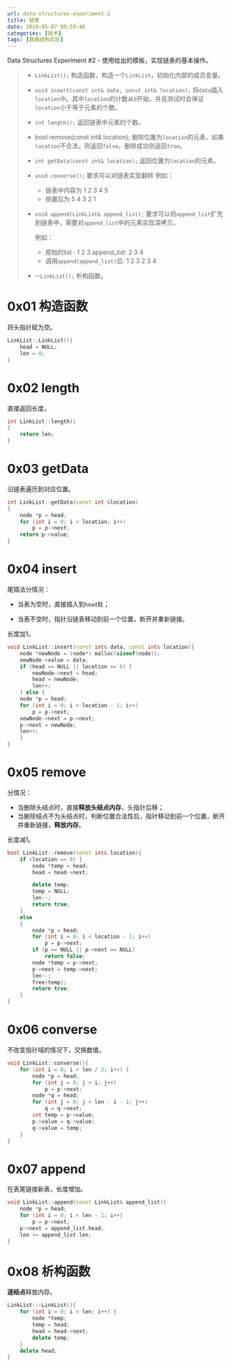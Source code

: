 ```yaml
---
url: data-structures-experiment-2
title: 链表
date: 2020-05-07 09:59:46
categories: [技术]
tags: [数据结构实验]
---
```


Data Structures Experiment #2 - 使用给出的模板，实现链表的基本操作。

<!--more-->

> - `LinkList();`
>   构造函数，构造一个`LinkList`，初始化内部的成员变量。
>
> - `void insert(const int& data, const int& location);`
>   将`data`插入`location`中。其中`location`的计数从`0`开始，并且测试时会保证`location`小于等于元素的个数。
>
> - `int length();`
>   返回链表中元素的个数。
>
> - bool remove(const int& location);
>   删除位置为`location`的元素，如果`location`不合法，则返回`false`。删除成功则返回`true`。
>
> - `int getData(const int& location);`
>   返回位置为`location`的元素。
>
> - `void converse();`
>   要求可以对链表实现翻转
>   例如：
>
>   - 链表中内容为 1 2 3 4 5
>   - 倒置后为        5 4 3 2 1
>
> - `void append(LinkList& append_list);`
>   要求可以将`append_list`扩充到链表中，需要对`append_list`中的元素实现深拷贝。
>
>   例如：
>
>   - 原始的list : 1 2 3     append_list:  2 3 4
>   - 调用`append(append_list)`后: 1 2 3 2 3 4
>
> - `～LinkList();`
>   析构函数。

# 0x01 构造函数

将头指针赋为空。

```cpp
LinkList::LinkList(){
    head = NULL;
    len = 0;
}
```

# 0x02 length

直接返回长度。

```cpp
int LinkList::length()
{
    return len;
}
```

# 0x03 getData

沿链表遍历到对应位置。

```cpp
int LinkList::getData(const int &location)
{
    node *p = head;
    for (int i = 0; i < location; i++)
        p = p->next;
    return p->value;
}
```

# 0x04 insert

尾插法分情况：

- 当表为空时，直接插入到`head`处；

- 当表不空时，指针沿链表移动到前一个位置，断开并重新链接。

长度加1。

```cpp
void LinkList::insert(const int& data, const int& location){
    node *newNode = (node*) malloc(sizeof(node));
    newNode->value = data;
    if (head == NULL || location == 0) {
        newNode->next = head;
        head = newNode;
        len++;
    } else {
    node *p = head;
    for (int i = 0; i < location - 1; i++)
        p = p->next;
    newNode->next = p->next;
    p->next = newNode;
    len++;
    }
}
```

# 0x05 remove

分情况：

- 当删除头结点时，直接**释放头结点内存**，头指针后移；
- 当删除结点不为头结点时，判断位置合法性后，指针移动到前一个位置，断开并重新链接，**释放内存**。

长度减1。

```cpp
bool LinkList::remove(const int& location){
    if (location == 0) {
        node *temp = head;
        head = head->next;

        delete temp;
        temp = NULL;
        len--;
        return true;
    }
    else
    {
        node *p = head;
        for (int i = 0; i < location - 1; i++)
            p = p->next;
        if (p == NULL || p->next == NULL)
            return false;
        node *temp = p->next;
        p->next = temp->next;
        len--;
        free(temp);
        return true;
    }
}
```

# 0x06 converse

不改变指针域的情况下，交换数值。

```cpp
void LinkList::converse(){
    for (int i = 0; i < len / 2; i++) {
        node *p = head;
        for (int j = 0; j < i; j++)
            p = p->next;
        node *q = head;
        for (int j = 0; j < len - i - 1; j++)
            q = q->next;
        int temp = p->value;
        p->value = q->value;
        q->value = temp;
    }
}
```

# 0x07 append

在表尾链接新表，长度增加。

```cpp
void LinkList::append(const LinkList& append_list){
    node *p = head;
    for (int i = 0; i < len - 1; i++)
        p = p->next;
    p->next = append_list.head;
    len += append_list.len;
}
```

# 0x08 析构函数

**逐结点**释放内存。

```cpp
LinkList::~LinkList(){
    for (int i = 0; i < len; i++) {
        node *temp;
        temp = head;
        head = head->next;
        delete temp;
    }
    delete head;
}
```
